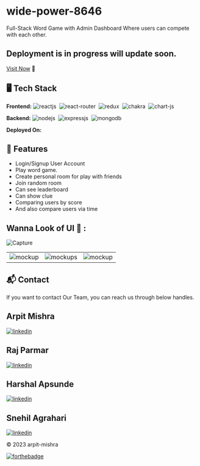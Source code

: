 # wide-power-8646
Full-Stack Word Game with Admin Dashboard Where users can compete with each other.

## Deployment is in progress will update soon. 
[Visit Now]() 🚀

## 🖥️ Tech Stack
**Frontend:**
![reactjs](https://img.shields.io/badge/React-20232A?style=for-the-badge&logo=react&logoColor=61DAFB)&nbsp;
![react-router](https://img.shields.io/badge/React_Router-CA4245?style=for-the-badge&logo=react-router&logoColor=white)&nbsp;
![redux](https://img.shields.io/badge/Redux-593D88?style=for-the-badge&logo=redux&logoColor=white)&nbsp;
![chakra](https://img.shields.io/badge/Chakra%20UI-3bc7bd?style=for-the-badge&logo=chakraui&logoColor=white)&nbsp;
![chart-js](https://img.shields.io/badge/Chart.js-FF6384?style=for-the-badge&logo=chartdotjs&logoColor=white)&nbsp;

**Backend:**
![nodejs](https://img.shields.io/badge/Node.js-43853D?style=for-the-badge&logo=node.js&logoColor=white)&nbsp;
![expressjs](https://img.shields.io/badge/Express.js-000000?style=for-the-badge&logo=express&logoColor=white)&nbsp;
![mongodb](https://img.shields.io/badge/MongoDB-4EA94B?style=for-the-badge&logo=mongodb&logoColor=white)&nbsp;

**Deployed On:**



## 🚀 Features
- Login/Signup User Account
- Play word game.
- Create personal room for play with friends
- Join random room
- Can see leaderboard
- Can show clue
- Comparing users by score
- And also compare users via time

## Wanna Look of UI 🙈 :
![Capture](https://i.ibb.co/jhQhY72/Screenshot-2023-03-05-183501.png)

<table>
  <tr>
    <td><img src="https://i.ibb.co/GtSF5z9/Screenshot-2023-03-05-183416.png" alt="mockup" /></td>
    <td><img src="https://i.ibb.co/SQN2G2K/Screenshot-2023-03-05-183431.png" alt="mockups" /></td>
    <td><img src="https://i.ibb.co/wR8fX7T/Screenshot-2023-03-05-183540.png" alt="mockup" /></td>
  </tr>
</table>

<h2>📬 Contact</h2>

If you want to contact Our Team, you can reach us through below handles.

## Arpit Mishra
[![linkedin](https://img.shields.io/badge/LinkedIn-0077B5?style=for-the-badge&logo=linkedin&logoColor=white)](https://www.linkedin.com/in/arpit-mishra-662199222/)

## Raj Parmar
[![linkedin](https://img.shields.io/badge/LinkedIn-0077B5?style=for-the-badge&logo=linkedin&logoColor=white)](https://www.linkedin.com/in/rajparmar03/)

## Harshal Apsunde
[![linkedin](https://img.shields.io/badge/LinkedIn-0077B5?style=for-the-badge&logo=linkedin&logoColor=white)](http://www.linkedin.com/in/harshal-apsunde-42b40b236)

## Snehil Agrahari
[![linkedin](https://img.shields.io/badge/LinkedIn-0077B5?style=for-the-badge&logo=linkedin&logoColor=white)](http://www.linkedin.com/in/snehil-agrahari-996867241)



© 2023 arpit-mishra


[![forthebadge](https://forthebadge.com/images/badges/built-with-love.svg)](https://forthebadge.com)
